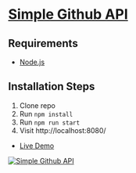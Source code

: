 # [Simple Github API](https://uybxh.csb.app/)

## Requirements

* [Node.js](http://nodejs.org/)

## Installation Steps

1. Clone repo
2. Run `npm install`
3. Run `npm run start`
4. Visit http://localhost:8080/

* [Live Demo](https://uybxh.csb.app/)

[![Simple Github API](https://res.cloudinary.com/marcomontalbano/image/upload/v1585528827/video_to_markdown/images/youtube--vpToyQFNCMM-c05b58ac6eb4c4700831b2b3070cd403.jpg)](https://www.youtube.com/watch?v=vpToyQFNCMM "Simple Github API")
